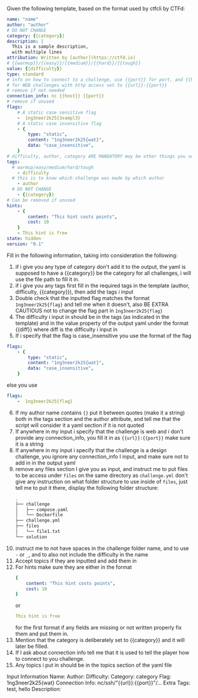 
Given the following template, based on the format used by ctfcli by CTFd:
```yaml
name: "name"
author: "author"
# DO NOT CHANGE
category: {{category}}
description: |
  This is a sample description, 
  with multiple lines
attribution: Written by [author](https://ctfd.io)
# {{warmup}}/{{easy}}/{{medium}}/{{hard}}/{{tough}}
value: {{difficulty}}
type: standard
# info on how to connect to a challenge, use {{port}} for port, and {{host}} for host
# for WEB challenges with http access set to {{url}}:{{port}}
# remove if not needed
connection_info: nc {{host}} {{port}}
# remove if unused
flags:
    # A static case sensitive flag
    -  1ng3neer2k25{3xampl3}
    # A static case insensitive flag
    - {
        type: "static",
        content: "1ng3neer2k25{wat}",
        data: "case_insensitive",
    }
# difficulty, author, category ARE MANDATORY may be other things you see fit
tags:
  # warmup/easy/medium/hard/tough
    - difficulty
  # this is to know which challenge was made by which author
    - author
  # DO NOT CHANGE
    - {{category}}
# Can be removed if unused
hints:
    - {
        content: "This hint costs points",
        cost: 10
    }
    - This hint is free
state: hidden
version: "0.1"
```
Fill in the following information, taking into consideration the following:
1. if i give you any type of category don't add it to the output, the yaml is supposed to have a {{category}} be 
the category for all challenges, i will use the file path to fill it in.
2. if i give you any tags first fill in the required tags in the template (author, difficulty, {{category}}), 
then add the tags i input
3. Double check that the inputted flag matches the format `1ng3neer2k25{flag}` and tell me 
when it doesn't, also BE EXTRA CAUTIOUS not to change the flag part in `1ng3neer2k25{flag}`
4. The difficulty i input in should be in the tags (as indicated in the template) and in the 
value property of the output yaml under the format {{diff}} where diff is the difficulty i input in
5. If i specify that the flag is case_insensitive you use the format of the flag
```yaml
flags:
    - {
        type: "static",
        content: "1ng3neer2k25{wat}",
        data: "case_insensitive",
    }
```
else you use
```yaml
flags:
    -  1ng3neer2k25{flag}
```
6. If my author name contains `{}` put it between quotes (make it a string) both in the tags section and 
the author attribute, and tell me that the script will consider it a yaml section if it is not quoted
7. If anywhere in my input i specify that the challenge is web and i don't provide any 
connection_info, you fill it in as `{{url}}:{{port}}` make sure it is a string
8. If anywhere in my input i specify that the challenge is a design challenge, 
you ignore any connection_info I input, and make sure not to add in in the output yaml
9. remove any files section I give you as input, and instruct me to put files to be access under `files` on the same 
directory as `challenge.yml` don't give any instruction on what folder structure to use inside of `files`, 
just tell me to put it there,
display the following folder structure:
    ```bash
    .
    ├── challenge
    │   ├── compose.yaml
    │   └── Dockerfile
    ├── challenge.yml
    ├── files
    │   └── file1.txt
    └── solution
    ```
10. instruct me to not have spaces in the challenge folder name, and to use 
`-` or `_`, and to also not include the difficulty in the name
11. Accept topics if they are inputted and add them in
12. For hints make sure they are either in the format
    ```yaml
    {
        content: "This hint costs points",
        cost: 10
    }
    ```
    or 
    ```yaml
    This hint is free
    ```
    for the first format if any fields are missing or not written properly fix them and put them in.
13. Mention that the category is deliberately set to {{category}} and it will later be filled.
14. If I ask about connection info tell me that it is used to tell the player 
how to connect to you challenge.
15. Any topics i put in should be in the topics section of the yaml file

Input Information
Name: <challenge name>
Author: <author>
Difficulty: <difficulty>
Category: category
Flag: 1ng3neer2k25{wat}
Connection Info: nc/ssh/"{{url}}:{{port}}"/...
Extra Tags: test, hello
Description: <text>
